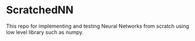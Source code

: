 # ScratchedNN
This repo for implementing and testing Neural Networks from scratch using low level library such as numpy. 
